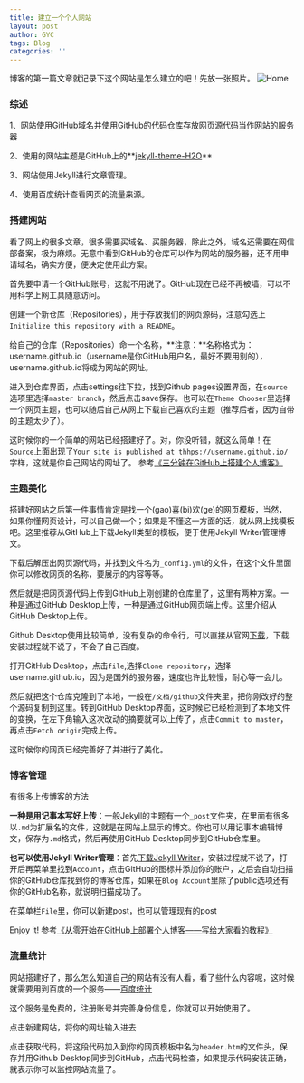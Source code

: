 ```yaml
---
title: 建立一个个人网站
layout: post
author: GYC
tags: Blog
categories: ''
---
```

博客的第一篇文章就记录下这个网站是怎么建立的吧！先放一张照片。
![Home](https://github.com/ChasorG/ChasorG.github.io/blob/master/_posts/img/home.png)
### 综述
1、网站使用GitHub域名并使用GitHub的代码仓库存放网页源代码当作网站的服务器    

2、使用的网站主题是GitHub上的**[jekyll-theme-H2O](https://github.com/kaeyleo/jekyll-theme-H2O)**    

3、网站使用Jekyll进行文章管理。    

4、使用百度统计查看网页的流量来源。      

### 搭建网站
看了网上的很多文章，很多需要买域名、买服务器，除此之外，域名还需要在网信部备案，极为麻烦。无意中看到GitHub的仓库可以作为网站的服务器，还不用申请域名，确实方便，便决定使用此方案。    

首先要申请一个GitHub账号，这就不用说了。GitHub现在已经不再被墙，可以不用科学上网工具随意访问。    

创建一个新仓库（Repositories），用于存放我们的网页源码，注意勾选上`Initialize this repository with a README`。    

给自己的仓库（Repositories）命一个名称，**注意：**名称格式为：username.github.io（username是你GitHub用户名，最好不要用别的），username.github.io将成为网站的网址。    

进入到仓库界面，点击settings往下拉，找到Github pages设置界面，在`source`选项里选择`master branch`，然后点击save保存。也可以在`Theme Chooser`里选择一个网页主题，也可以随后自己从网上下载自己喜欢的主题（推荐后者，因为自带的主题太少了）。    

这时候你的一个简单的网站已经搭建好了。对，你没听错，就这么简单！在`Source`上面出现了`Your site is published at thhps://username.github.io/`字样，这就是你自己网站的网址了。
参考[《三分钟在GitHub上搭建个人博客》](https://zhuanlan.zhihu.com/p/28321740)

### 主题美化
搭建好网站之后第一件事情肯定是找一个(gao)喜(bi)欢(ge)的网页模板，当然，如果你懂网页设计，可以自己做一个；如果是不懂这一方面的话，就从网上找模板吧。这里推荐从GitHub上下载Jekyll类型的模板，便于使用Jekyll Writer管理博文。     

下载后解压出网页源代码，并找到文件名为`_config.yml`的文件，在这个文件里面你可以修改网页的名称，要展示的内容等等。     

然后就是把网页源代码上传到GitHub上刚创建的仓库里了，这里有两种方案。一种是通过GitHub Desktop上传，一种是通过GitHub网页端上传。这里介绍从GitHub Desktop上传。     

Github Desktop使用比较简单，没有复杂的命令行，可以直接从官网[下载](https://desktop.github.com/)，下载安装过程就不说了，不会了自己百度。     

打开GitHub Desktop，点击`file`,选择`Clone repository`，选择username.github.io，因为是国外的服务器，速度也许比较慢，耐心等一会儿。

然后就把这个仓库克隆到了本地，一般在`/文档/github`文件夹里，把你刚改好的整个源码复制到这里。转到GitHub Desktop界面，这时候它已经检测到了本地文件的变换，在左下角输入这次改动的摘要就可以上传了，点击`Commit to master`，再点击`Fetch origin`完成上传。

这时候你的网页已经完善好了并进行了美化。

### 博客管理
有很多上传博客的方法    

**一种是用记事本写好上传**：一般Jekyll的主题有一个`_post`文件夹，在里面有很多以`.md`为扩展名的文件，这就是在网站上显示的博文。你也可以用记事本编辑博文，保存为`.md`格式，然后再使用GitHub Desktop同步到GitHub仓库里。

**也可以使用Jekyll Writer管理**：首先[下载Jekyll Writer](http://jekyllwriter.com/)，安装过程就不说了，打开后再菜单里找到`Account`，点击GitHub的图标并添加你的账户，之后会自动扫描你的GitHub仓库找到你的博客仓库，如果在`Blog Account`里除了public选项还有你的GitHub名称，就说明扫描成功了。

在菜单栏`File`里，你可以新建post，也可以管理现有的post

Enjoy it!
参考[《从零开始在GitHub上部署个人博客——写给大家看的教程》](https://zhuanlan.zhihu.com/p/21333968)

### 流量统计
网站搭建好了，那么怎么知道自己的网站有没有人看，看了些什么内容呢，这时候就需要用到百度的一个服务——[百度统计](https://tongji.baidu.com/web/welcome/login)

这个服务是免费的，注册账号并完善身份信息，你就可以开始使用了。

点击新建网站，将你的网址输入进去

点击获取代码，将这段代码加入到你的网页模板中名为`header.htm`的文件头，保存并用Github Desktop同步到GitHub，点击代码检查，如果提示代码安装正确，就表示你可以监控网站流量了。